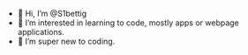 - 👋 Hi, I’m @S1bettig
- 👀 I’m interested in learning to code, mostly apps or webpage applications.
- 🌱 I’m super new to coding.

<!---
S1bettig/S1bettig is a ✨ special ✨ repository because its `README.md` (this file) appears on your GitHub profile.
You can click the Preview link to take a look at your changes.
--->

